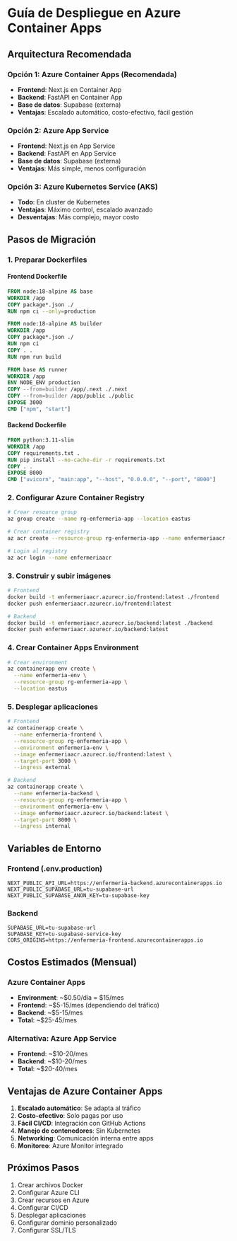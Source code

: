 # Guía de Despliegue en Azure Container Apps

## Arquitectura Recomendada

### Opción 1: Azure Container Apps (Recomendada)
- **Frontend**: Next.js en Container App
- **Backend**: FastAPI en Container App  
- **Base de datos**: Supabase (externa)
- **Ventajas**: Escalado automático, costo-efectivo, fácil gestión

### Opción 2: Azure App Service
- **Frontend**: Next.js en App Service
- **Backend**: FastAPI en App Service
- **Base de datos**: Supabase (externa)
- **Ventajas**: Más simple, menos configuración

### Opción 3: Azure Kubernetes Service (AKS)
- **Todo**: En cluster de Kubernetes
- **Ventajas**: Máximo control, escalado avanzado
- **Desventajas**: Más complejo, mayor costo

## Pasos de Migración

### 1. Preparar Dockerfiles

#### Frontend Dockerfile
```dockerfile
FROM node:18-alpine AS base
WORKDIR /app
COPY package*.json ./
RUN npm ci --only=production

FROM node:18-alpine AS builder
WORKDIR /app
COPY package*.json ./
RUN npm ci
COPY . .
RUN npm run build

FROM base AS runner
WORKDIR /app
ENV NODE_ENV production
COPY --from=builder /app/.next ./.next
COPY --from=builder /app/public ./public
EXPOSE 3000
CMD ["npm", "start"]
```

#### Backend Dockerfile
```dockerfile
FROM python:3.11-slim
WORKDIR /app
COPY requirements.txt .
RUN pip install --no-cache-dir -r requirements.txt
COPY . .
EXPOSE 8000
CMD ["uvicorn", "main:app", "--host", "0.0.0.0", "--port", "8000"]
```

### 2. Configurar Azure Container Registry
```bash
# Crear resource group
az group create --name rg-enfermeria-app --location eastus

# Crear container registry
az acr create --resource-group rg-enfermeria-app --name enfermeriaacr --sku Basic

# Login al registry
az acr login --name enfermeriaacr
```

### 3. Construir y subir imágenes
```bash
# Frontend
docker build -t enfermeriaacr.azurecr.io/frontend:latest ./frontend
docker push enfermeriaacr.azurecr.io/frontend:latest

# Backend  
docker build -t enfermeriaacr.azurecr.io/backend:latest ./backend
docker push enfermeriaacr.azurecr.io/backend:latest
```

### 4. Crear Container Apps Environment
```bash
# Crear environment
az containerapp env create \
  --name enfermeria-env \
  --resource-group rg-enfermeria-app \
  --location eastus
```

### 5. Desplegar aplicaciones
```bash
# Frontend
az containerapp create \
  --name enfermeria-frontend \
  --resource-group rg-enfermeria-app \
  --environment enfermeria-env \
  --image enfermeriaacr.azurecr.io/frontend:latest \
  --target-port 3000 \
  --ingress external

# Backend
az containerapp create \
  --name enfermeria-backend \
  --resource-group rg-enfermeria-app \
  --environment enfermeria-env \
  --image enfermeriaacr.azurecr.io/backend:latest \
  --target-port 8000 \
  --ingress internal
```

## Variables de Entorno

### Frontend (.env.production)
```
NEXT_PUBLIC_API_URL=https://enfermeria-backend.azurecontainerapps.io
NEXT_PUBLIC_SUPABASE_URL=tu-supabase-url
NEXT_PUBLIC_SUPABASE_ANON_KEY=tu-supabase-key
```

### Backend
```
SUPABASE_URL=tu-supabase-url
SUPABASE_KEY=tu-supabase-service-key
CORS_ORIGINS=https://enfermeria-frontend.azurecontainerapps.io
```

## Costos Estimados (Mensual)

### Azure Container Apps
- **Environment**: ~$0.50/día = $15/mes
- **Frontend**: ~$5-15/mes (dependiendo del tráfico)
- **Backend**: ~$5-15/mes
- **Total**: ~$25-45/mes

### Alternativa: Azure App Service
- **Frontend**: ~$10-20/mes
- **Backend**: ~$10-20/mes  
- **Total**: ~$20-40/mes

## Ventajas de Azure Container Apps

1. **Escalado automático**: Se adapta al tráfico
2. **Costo-efectivo**: Solo pagas por uso
3. **Fácil CI/CD**: Integración con GitHub Actions
4. **Manejo de contenedores**: Sin Kubernetes
5. **Networking**: Comunicación interna entre apps
6. **Monitoreo**: Azure Monitor integrado

## Próximos Pasos

1. Crear archivos Docker
2. Configurar Azure CLI
3. Crear recursos en Azure
4. Configurar CI/CD
5. Desplegar aplicaciones
6. Configurar dominio personalizado
7. Configurar SSL/TLS

